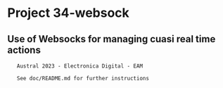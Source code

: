 #   Project 34-websock

##  Use of Websocks for managing cuasi real time actions

       Austral 2023 - Electronica Digital - EAM

       See doc/README.md for further instructions


